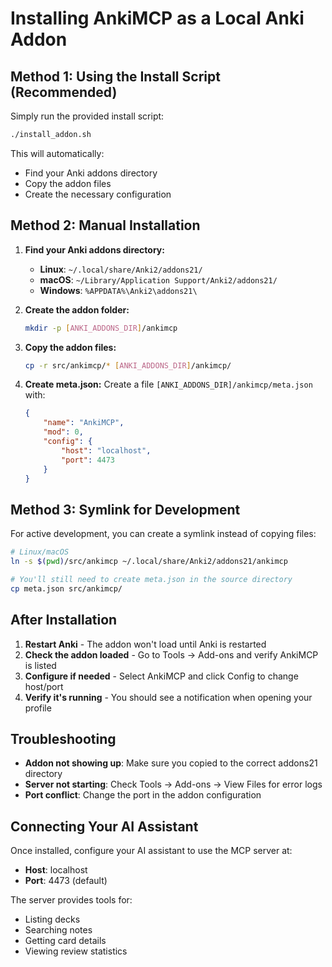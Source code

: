 # Installing AnkiMCP as a Local Anki Addon

## Method 1: Using the Install Script (Recommended)

Simply run the provided install script:

```bash
./install_addon.sh
```

This will automatically:
- Find your Anki addons directory
- Copy the addon files
- Create the necessary configuration

## Method 2: Manual Installation

1. **Find your Anki addons directory:**
   - **Linux**: `~/.local/share/Anki2/addons21/`
   - **macOS**: `~/Library/Application Support/Anki2/addons21/`
   - **Windows**: `%APPDATA%\Anki2\addons21\`

2. **Create the addon folder:**
   ```bash
   mkdir -p [ANKI_ADDONS_DIR]/ankimcp
   ```

3. **Copy the addon files:**
   ```bash
   cp -r src/ankimcp/* [ANKI_ADDONS_DIR]/ankimcp/
   ```

4. **Create meta.json:**
   Create a file `[ANKI_ADDONS_DIR]/ankimcp/meta.json` with:
   ```json
   {
       "name": "AnkiMCP",
       "mod": 0,
       "config": {
           "host": "localhost",
           "port": 4473
       }
   }
   ```

## Method 3: Symlink for Development

For active development, you can create a symlink instead of copying files:

```bash
# Linux/macOS
ln -s $(pwd)/src/ankimcp ~/.local/share/Anki2/addons21/ankimcp

# You'll still need to create meta.json in the source directory
cp meta.json src/ankimcp/
```

## After Installation

1. **Restart Anki** - The addon won't load until Anki is restarted
2. **Check the addon loaded** - Go to Tools → Add-ons and verify AnkiMCP is listed
3. **Configure if needed** - Select AnkiMCP and click Config to change host/port
4. **Verify it's running** - You should see a notification when opening your profile

## Troubleshooting

- **Addon not showing up**: Make sure you copied to the correct addons21 directory
- **Server not starting**: Check Tools → Add-ons → View Files for error logs
- **Port conflict**: Change the port in the addon configuration

## Connecting Your AI Assistant

Once installed, configure your AI assistant to use the MCP server at:
- **Host**: localhost
- **Port**: 4473 (default)

The server provides tools for:
- Listing decks
- Searching notes
- Getting card details
- Viewing review statistics
